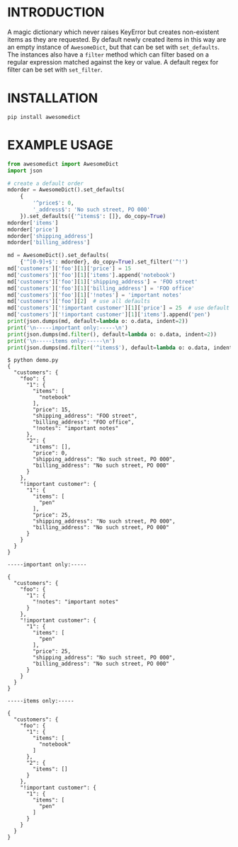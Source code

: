 # INTRODUCTION

A magic dictionary which never raises KeyError but creates non-existent
items as they are requested. By default newly created items in this way are
an empty instance of `AwesomeDict`, but that can be set with `set_defaults`.
The instances also have a `filter` method which can filter based on
a regular expression matched against the key or value. A default regex for
filter can be set with `set_filter`.

# INSTALLATION

`pip install awesomedict`

# EXAMPLE USAGE

```python
from awesomedict import AwesomeDict
import json

# create a default order
mdorder = AwesomeDict().set_defaults(
    {
        '^price$': 0,
        '_address$': 'No such street, PO 000'
    }).set_defaults({'^items$': []}, do_copy=True)
mdorder['items']
mdorder['price']
mdorder['shipping_address']
mdorder['billing_address']

md = AwesomeDict().set_defaults(
    {'^[0-9]+$': mdorder}, do_copy=True).set_filter('^!')
md['customers']['foo'][1]['price'] = 15
md['customers']['foo'][1]['items'].append('notebook')
md['customers']['foo'][1]['shipping_address'] = 'FOO street'
md['customers']['foo'][1]['billing_address'] = 'FOO office'
md['customers']['foo'][1]['!notes'] = 'important notes'
md['customers']['foo'][2]  # use all defaults
md['customers']['!important customer'][1]['price'] = 25  # use default address
md['customers']['!important customer'][1]['items'].append('pen')
print(json.dumps(md, default=lambda o: o.data, indent=2))
print('\n-----important only:-----\n')
print(json.dumps(md.filter(), default=lambda o: o.data, indent=2))
print('\n-----items only:-----\n')
print(json.dumps(md.filter('^items$'), default=lambda o: o.data, indent=2))
```

```
$ python demo.py
{
  "customers": {
    "foo": {
      "1": {
        "items": [
          "notebook"
        ],
        "price": 15,
        "shipping_address": "FOO street",
        "billing_address": "FOO office",
        "!notes": "important notes"
      },
      "2": {
        "items": [],
        "price": 0,
        "shipping_address": "No such street, PO 000",
        "billing_address": "No such street, PO 000"
      }
    },
    "!important customer": {
      "1": {
        "items": [
          "pen"
        ],
        "price": 25,
        "shipping_address": "No such street, PO 000",
        "billing_address": "No such street, PO 000"
      }
    }
  }
}

-----important only:-----

{
  "customers": {
    "foo": {
      "1": {
        "!notes": "important notes"
      }
    },
    "!important customer": {
      "1": {
        "items": [
          "pen"
        ],
        "price": 25,
        "shipping_address": "No such street, PO 000",
        "billing_address": "No such street, PO 000"
      }
    }
  }
}

-----items only:-----

{
  "customers": {
    "foo": {
      "1": {
        "items": [
          "notebook"
        ]
      },
      "2": {
        "items": []
      }
    },
    "!important customer": {
      "1": {
        "items": [
          "pen"
        ]
      }
    }
  }
}
```

